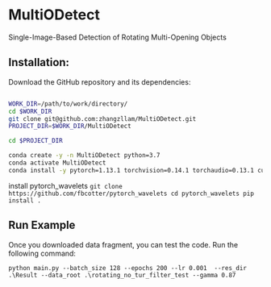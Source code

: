 # MultiODetect
Single-Image-Based Detection of Rotating Multi-Opening Objects


## Installation:

Download the GitHub repository and its dependencies:

```bash

WORK_DIR=/path/to/work/directory/
cd $WORK_DIR
git clone git@github.com:zhangzllam/MultiODetect.git
PROJECT_DIR=$WORK_DIR/MultiODetect

cd $PROJECT_DIR

conda create -y -n MultiODetect python=3.7
conda activate MultiODetect
conda install -y pytorch=1.13.1 torchvision=0.14.1 torchaudio=0.13.1 cudatoolkit=11.6 -c pytorch
```
install pytorch_wavelets 
`git clone https://github.com/fbcotter/pytorch_wavelets cd pytorch_wavelets pip install .`

## Run Example

 Once you downloaded data fragment, you can test the code.
 Run the following command:
 ```
python main.py --batch_size 128 --epochs 200 --lr 0.001  --res_dir .\Result --data_root .\rotating_no_tur_filter_test --gamma 0.87
 ```

 
